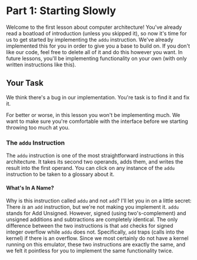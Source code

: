 # Part 1: Starting Slowly

Welcome to the first lesson about computer architecture! You've already read a
boatload of introduction (unless you skipped it), so now it's time for us to get
started by implementing the `addu` instruction.  We've already implemented this
for you in order to give you a base to build on.  If you don't like our code,
feel free to delete all of it and do this however you want.  In future lessons,
you'll be implementing functionality on your own (with only written instructions
like this).

## Your Task
We think there's a bug in our implementation.  You're task is to find it and fix
it.

For better or worse, in this lesson you won't be implementing much.  We want to
make sure you're comfortable with the interface before we starting throwing too
much at you.

### The `addu` Instruction
The `addu` instruction is one of the most straightforward instructions in this
architecture.  It takes its second two operands, adds them, and writes the
result into the first operand.  You can click on any instance of the `addu`
instruction to be taken to a glossary about it.

#### What's In A Name?
Why is this instruction called `addu` and not `add`? I'll let you in on a little
secret: There *is* an `add` instruction, but we're not making you implement
it. `addu` stands for Add Unsigned.  However, signed (using two's-complement)
and unsigned additions and subtractions are completely identical.  The only
difference between the two instructions is that `add` checks for signed integer
overflow while `addu` does not.  Specifically, `add` traps (calls into the
kernel) if there is an overflow.  Since we most certainly do not have a kernel
running on this emulator, these two instructions are exactly the same, and we
felt it pointless for you to implement the same functionality twice.
